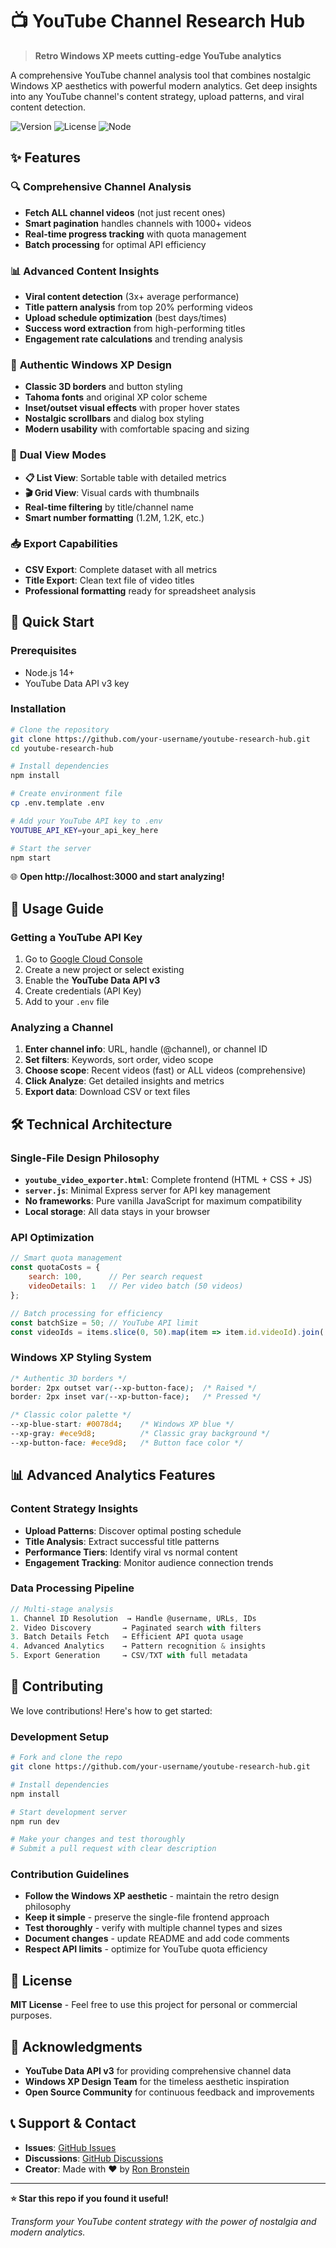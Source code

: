 # 📺 YouTube Channel Research Hub

> **Retro Windows XP meets cutting-edge YouTube analytics** 

A comprehensive YouTube channel analysis tool that combines nostalgic Windows XP aesthetics with powerful modern analytics. Get deep insights into any YouTube channel's content strategy, upload patterns, and viral content detection.

![Version](https://img.shields.io/badge/version-1.0.0-blue.svg)
![License](https://img.shields.io/badge/license-MIT-green.svg)
![Node](https://img.shields.io/badge/node-%3E%3D14.0.0-brightgreen.svg)

## ✨ Features

### 🔍 **Comprehensive Channel Analysis**
- **Fetch ALL channel videos** (not just recent ones)
- **Smart pagination** handles channels with 1000+ videos
- **Real-time progress tracking** with quota management
- **Batch processing** for optimal API efficiency

### 📊 **Advanced Content Insights** 
- **Viral content detection** (3x+ average performance)
- **Title pattern analysis** from top 20% performing videos
- **Upload schedule optimization** (best days/times)
- **Success word extraction** from high-performing titles
- **Engagement rate calculations** and trending analysis

### 🎨 **Authentic Windows XP Design**
- **Classic 3D borders** and button styling
- **Tahoma fonts** and original XP color scheme
- **Inset/outset visual effects** with proper hover states
- **Nostalgic scrollbars** and dialog box styling
- **Modern usability** with comfortable spacing and sizing

### 📱 **Dual View Modes**
- **📋 List View**: Sortable table with detailed metrics
- **🎬 Grid View**: Visual cards with thumbnails
- **Real-time filtering** by title/channel name
- **Smart number formatting** (1.2M, 1.2K, etc.)

### 📥 **Export Capabilities**
- **CSV Export**: Complete dataset with all metrics
- **Title Export**: Clean text file of video titles
- **Professional formatting** ready for spreadsheet analysis

## 🚀 Quick Start

### Prerequisites
- Node.js 14+ 
- YouTube Data API v3 key

### Installation

```bash
# Clone the repository
git clone https://github.com/your-username/youtube-research-hub.git
cd youtube-research-hub

# Install dependencies
npm install

# Create environment file
cp .env.template .env

# Add your YouTube API key to .env
YOUTUBE_API_KEY=your_api_key_here

# Start the server
npm start
```

🌐 **Open http://localhost:3000 and start analyzing!**

## 📖 Usage Guide

### Getting a YouTube API Key
1. Go to [Google Cloud Console](https://console.cloud.google.com/)
2. Create a new project or select existing
3. Enable the **YouTube Data API v3**
4. Create credentials (API Key)
5. Add to your `.env` file

### Analyzing a Channel
1. **Enter channel info**: URL, handle (@channel), or channel ID
2. **Set filters**: Keywords, sort order, video scope
3. **Choose scope**: Recent videos (fast) or ALL videos (comprehensive)
4. **Click Analyze**: Get detailed insights and metrics
5. **Export data**: Download CSV or text files

## 🛠️ Technical Architecture

### Single-File Design Philosophy
- **`youtube_video_exporter.html`**: Complete frontend (HTML + CSS + JS)
- **`server.js`**: Minimal Express server for API key management
- **No frameworks**: Pure vanilla JavaScript for maximum compatibility
- **Local storage**: All data stays in your browser

### API Optimization
```javascript
// Smart quota management
const quotaCosts = {
    search: 100,      // Per search request
    videoDetails: 1   // Per video batch (50 videos)
};

// Batch processing for efficiency
const batchSize = 50; // YouTube API limit
const videoIds = items.slice(0, 50).map(item => item.id.videoId).join(',');
```

### Windows XP Styling System
```css
/* Authentic 3D borders */
border: 2px outset var(--xp-button-face);  /* Raised */
border: 2px inset var(--xp-button-face);   /* Pressed */

/* Classic color palette */
--xp-blue-start: #0078d4;    /* Windows XP blue */
--xp-gray: #ece9d8;          /* Classic gray background */
--xp-button-face: #ece9d8;   /* Button face color */
```

## 📊 Advanced Analytics Features

### Content Strategy Insights
- **Upload Patterns**: Discover optimal posting schedule
- **Title Analysis**: Extract successful title patterns
- **Performance Tiers**: Identify viral vs normal content
- **Engagement Tracking**: Monitor audience connection trends

### Data Processing Pipeline
```javascript
// Multi-stage analysis
1. Channel ID Resolution  → Handle @username, URLs, IDs
2. Video Discovery       → Paginated search with filters  
3. Batch Details Fetch   → Efficient API quota usage
4. Advanced Analytics    → Pattern recognition & insights
5. Export Generation     → CSV/TXT with full metadata
```

## 🤝 Contributing

We love contributions! Here's how to get started:

### Development Setup
```bash
# Fork and clone the repo
git clone https://github.com/your-username/youtube-research-hub.git

# Install dependencies
npm install

# Start development server
npm run dev

# Make your changes and test thoroughly
# Submit a pull request with clear description
```

### Contribution Guidelines
- **Follow the Windows XP aesthetic** - maintain the retro design philosophy
- **Keep it simple** - preserve the single-file frontend approach  
- **Test thoroughly** - verify with multiple channel types and sizes
- **Document changes** - update README and add code comments
- **Respect API limits** - optimize for YouTube quota efficiency

## 📜 License

**MIT License** - Feel free to use this project for personal or commercial purposes.

## 🙏 Acknowledgments

- **YouTube Data API v3** for providing comprehensive channel data
- **Windows XP Design Team** for the timeless aesthetic inspiration
- **Open Source Community** for continuous feedback and improvements

## 📞 Support & Contact

- **Issues**: [GitHub Issues](https://github.com/your-username/youtube-research-hub/issues)
- **Discussions**: [GitHub Discussions](https://github.com/your-username/youtube-research-hub/discussions)
- **Creator**: Made with ❤️ by [Ron Bronstein](https://github.com/your-username)

---

**⭐ Star this repo if you found it useful!** 

*Transform your YouTube content strategy with the power of nostalgia and modern analytics.* 